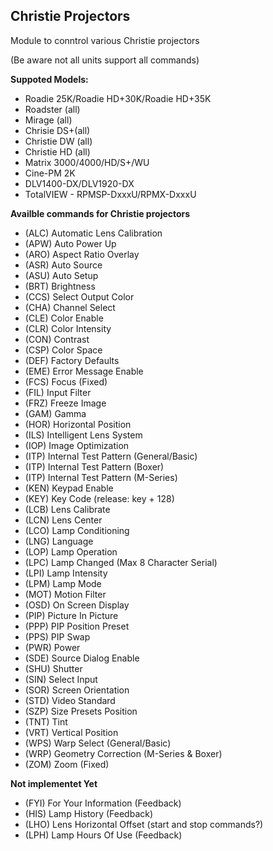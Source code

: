 ## Christie Projectors

Module to conntrol various Christie projectors

(Be aware not all units support all commands)

**Suppoted Models:**
* Roadie 25K/Roadie HD+30K/Roadie HD+35K
* Roadster (all)
* Mirage (all)
* Chrisie DS+(all)
* Christie DW (all)
* Christie HD (all)
* Matrix 3000/4000/HD/S+/WU
* Cine-PM 2K
* DLV1400-DX/DLV1920-DX
* TotalVIEW - RPMSP-DxxxU/RPMX-DxxxU

**Availble commands for Christie projectors**
* (ALC) Automatic Lens Calibration
* (APW) Auto Power Up
* (ARO) Aspect Ratio Overlay
* (ASR) Auto Source
* (ASU) Auto Setup
* (BRT) Brightness
* (CCS) Select Output Color
* (CHA) Channel Select
* (CLE) Color Enable
* (CLR) Color Intensity
* (CON) Contrast
* (CSP) Color Space
* (DEF) Factory Defaults
* (EME) Error Message Enable
* (FCS) Focus (Fixed)
* (FIL) Input Filter
* (FRZ) Freeze Image
* (GAM) Gamma
* (HOR) Horizontal Position
* (ILS) Intelligent Lens System
* (IOP) Image Optimization
* (ITP) Internal Test Pattern (General/Basic)
* (ITP) Internal Test Pattern (Boxer)
* (ITP) Internal Test Pattern (M-Series)
* (KEN) Keypad Enable
* (KEY) Key Code (release: key + 128)
* (LCB) Lens Calibrate
* (LCN) Lens Center
* (LCO) Lamp Conditioning
* (LNG) Language
* (LOP) Lamp Operation
* (LPC) Lamp Changed (Max 8 Character Serial)
* (LPI) Lamp Intensity
* (LPM) Lamp Mode
* (MOT) Motion Filter
* (OSD) On Screen Display
* (PIP) Picture In Picture
* (PPP) PIP Position Preset
* (PPS) PIP Swap
* (PWR) Power
* (SDE) Source Dialog Enable
* (SHU) Shutter
* (SIN) Select Input
* (SOR) Screen Orientation
* (STD) Video Standard
* (SZP) Size Presets Position
* (TNT) Tint
* (VRT) Vertical Position
* (WPS) Warp Select (General/Basic)
* (WRP) Geometry Correction (M-Series & Boxer)
* (ZOM) Zoom (Fixed)

**Not implementet Yet**
* (FYI) For Your Information (Feedback)
* (HIS) Lamp History (Feedback)
* (LHO) Lens Horizontal Offset (start and stop commands?)
* (LPH) Lamp Hours Of Use (Feedback)
